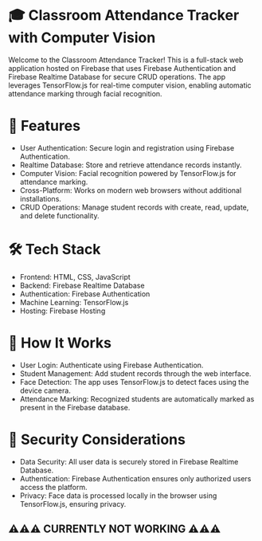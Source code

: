 # 🎓 Classroom Attendance Tracker with Computer Vision


Welcome to the Classroom Attendance Tracker! This is a full-stack web application hosted on Firebase that uses Firebase Authentication and Firebase Realtime Database for secure CRUD operations. The app leverages TensorFlow.js for real-time computer vision, enabling automatic attendance marking through facial recognition.

# 🚀 Features
- User Authentication: Secure login and registration using Firebase Authentication.
- Realtime Database: Store and retrieve attendance records instantly.
- Computer Vision: Facial recognition powered by TensorFlow.js for attendance marking.
- Cross-Platform: Works on modern web browsers without additional installations.
- CRUD Operations: Manage student records with create, read, update, and delete functionality.


# 🛠️ Tech Stack
- Frontend: HTML, CSS, JavaScript
- Backend: Firebase Realtime Database
- Authentication: Firebase Authentication
- Machine Learning: TensorFlow.js
- Hosting: Firebase Hosting

# 📸 How It Works
- User Login: Authenticate using Firebase Authentication.
- Student Management: Add student records through the web interface.
- Face Detection: The app uses TensorFlow.js to detect faces using the device camera.
- Attendance Marking: Recognized students are automatically marked as present in the Firebase database.

# 🚨 Security Considerations
- Data Security: All user data is securely stored in Firebase Realtime Database.
- Authentication: Firebase Authentication ensures only authorized users access the platform.
- Privacy: Face data is processed locally in the browser using TensorFlow.js, ensuring privacy.

## ⚠️⚠️⚠️ CURRENTLY NOT WORKING ⚠️⚠️⚠️
